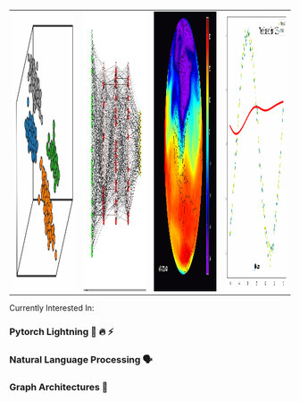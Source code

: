 
<p align="center">
  

<table>
  <tr>
    <td valign="top"><img src="https://github.com/juxtafresh/juxtafresh/blob/main/clustering.gif" width="400" height="500"/></td>
    <td valign="top"><img src="https://github.com/juxtafresh/juxtafresh/blob/main/nueral_net.gif" width="400" height="500"/></td>
    <td valign="bottom"><img src="https://github.com/juxtafresh/juxtafresh/blob/main/polar-vortex-from-space.gif" width="400" height="500"/></td>
    <td valign="bottom"><img src="https://github.com/juxtafresh/juxtafresh/blob/main/polynomial_regression.gif" width="400" height="500"/></td>
  </tr>
</table>

  
</p> 
  
  Currently Interested In:
  ### Pytorch Lightning 🐍 🔥 ⚡️
  ### Natural Language Processing 🗣
  ### Graph Architectures 💠      
